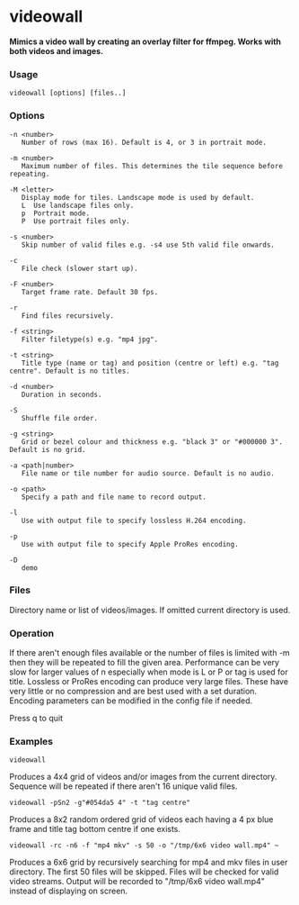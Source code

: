# videowall
**Mimics a video wall by creating an overlay filter for ffmpeg. Works with both videos and images.**

### Usage  
```  
videowall [options] [files..]
```
### Options
	-n <number>
	   Number of rows (max 16). Default is 4, or 3 in portrait mode.  
	
	-m <number>
	   Maximum number of files. This determines the tile sequence before repeating.  
	
	-M <letter>
	   Display mode for tiles. Landscape mode is used by default.
	   L  Use landscape files only.
	   p  Portrait mode.
	   P  Use portrait files only.
	
	-s <number>
	   Skip number of valid files e.g. -s4 use 5th valid file onwards.

	-c
	   File check (slower start up).
	
	-F <number>
	   Target frame rate. Default 30 fps.  
	
	-r
	   Find files recursively.  
	
	-f <string>
	   Filter filetype(s) e.g. "mp4 jpg".  
	
	-t <string>
	   Title type (name or tag) and position (centre or left) e.g. "tag centre". Default is no titles.
	
	-d <number>
	   Duration in seconds.
	
	-S
	   Shuffle file order.
	
	-g <string>
	   Grid or bezel colour and thickness e.g. "black 3" or "#000000 3". Default is no grid.  

	-a <path|number>
	   File name or tile number for audio source. Default is no audio.
	
	-o <path>
	   Specify a path and file name to record output.  

	-l
	   Use with output file to specify lossless H.264 encoding.

	-p
	   Use with output file to specify Apple ProRes encoding.

	-D
	   demo	

### Files
Directory name or list of videos/images. If omitted current directory is used.

### Operation
If there aren't enough files available or the number of files is limited with -m then they will be repeated to fill the given area.
Performance can be very slow for larger values of n especially when mode is L or P or tag is used for title.
Lossless or ProRes encoding can produce very large files. These have very little or no compression and are best used with a set duration.
Encoding parameters can be modified in the config file if needed.

Press q to quit

### Examples
```
videowall
```
Produces a 4x4 grid of videos and/or images from the current directory. Sequence will be repeated if there aren't 16 unique valid files.
```
videowall -pSn2 -g"#054da5 4" -t "tag centre"
```
Produces a 8x2 random ordered grid of videos each having a 4 px blue frame and title tag bottom centre if one exists.
```
videowall -rc -n6 -f "mp4 mkv" -s 50 -o "/tmp/6x6 video wall.mp4" ~
```
Produces a 6x6 grid by recursively searching for mp4 and mkv files in user directory. The first 50 files will be skipped. Files will be checked for valid video streams. Output will be recorded to "/tmp/6x6 video wall.mp4" instead of displaying on screen.
